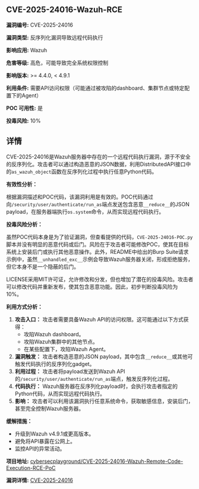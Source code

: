 ## CVE-2025-24016-Wazuh-RCE

**漏洞编号:** CVE-2025-24016

**漏洞类型:** 反序列化漏洞导致远程代码执行

**影响应用:** Wazuh

**危害等级:** 高危，可能导致完全系统权限控制

**影响版本:** >= 4.4.0, < 4.9.1

**利用条件:** 需要API访问权限（可能通过被攻陷的dashboard、集群节点或特定配置下的Agent）

**POC 可用性:** 是

**投毒风险:** 10%

## 详情

CVE-2025-24016是Wazuh服务器中存在的一个远程代码执行漏洞，源于不安全的反序列化。攻击者可以通过构造恶意的JSON数据，利用DistributedAPI接口中的`as_wazuh_object`函数在反序列化过程中执行任意Python代码。

**有效性分析：**

根据漏洞描述和POC代码，该漏洞利用是有效的。POC代码通过向`/security/user/authenticate/run_as`端点发送包含恶意`__reduce__`的JSON payload，在服务器端执行`os.system`命令，从而实现远程代码执行。

**投毒风险分析：**

虽然POC代码本身是为了验证漏洞，但查看提供的代码，`CVE-2025-24016-POC.py`脚本并没有明显的恶意代码或后门。风险在于攻击者可能修改POC，使其在目标系统上安装后门或执行其他恶意操作。此外，README中给出的Burp Suite请求示例中，虽然`__unhandled_exc__`示例会导致Wazuh服务器关闭，形成拒绝服务，但它本身不是一个隐蔽的后门。

LICENSE采用MIT许可证，允许修改和分发，但也增加了潜在的投毒风险。攻击者可以修改代码并重新发布，使其包含恶意功能。因此，初步判断投毒风险为10%。

**利用方式分析：**

1.  **攻击入口：** 攻击者需要具备Wazuh API的访问权限。这可能通过以下方式获得：
    *   攻陷Wazuh dashboard。
    *   攻陷Wazuh集群中的其他节点。
    *   在某些配置下，攻陷Wazuh Agent。
2.  **漏洞触发：** 攻击者构造恶意的JSON payload，其中包含`__reduce__`或其他可触发代码执行的反序列化gadget。
3.  **利用过程：** 攻击者将payload发送到Wazuh API的`/security/user/authenticate/run_as`端点，触发反序列化过程。
4.  **代码执行：** Wazuh服务器在反序列化payload时，会执行攻击者指定的Python代码，从而实现远程代码执行。
5.  **影响：** 攻击者可以利用该漏洞执行任意系统命令，获取敏感信息，安装后门，甚至完全控制Wazuh服务器。

**缓解措施：**

*   升级到Wazuh v4.9.1或更高版本。
*   避免将API暴露在公网上。
*   监控API的异常活动。

**项目地址:** [cybersecplayground/CVE-2025-24016-Wazuh-Remote-Code-Execution-RCE-PoC](https://github.com/cybersecplayground/CVE-2025-24016-Wazuh-Remote-Code-Execution-RCE-PoC)

**漏洞详情:** [CVE-2025-24016](https://nvd.nist.gov/vuln/detail/CVE-2025-24016)